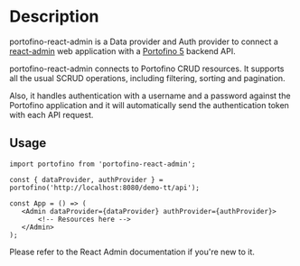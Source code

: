 # Description
portofino-react-admin is a Data provider and Auth provider to connect
a [react-admin](https://marmelab.com/react-admin/) web application with a
[Portofino 5](https://portofino.manydesigns.com) backend API.

portofino-react-admin connects to Portofino CRUD resources. It supports all
the usual SCRUD operations, including filtering, sorting and pagination. 

Also, it handles authentication with a username and a password against the
Portofino application and it will automatically send the authentication
token with each API request.

## Usage

```
import portofino from 'portofino-react-admin';
   
const { dataProvider, authProvider } = portofino('http://localhost:8080/demo-tt/api');

const App = () => (
   <Admin dataProvider={dataProvider} authProvider={authProvider}>
       <!-- Resources here -->
   </Admin>
);
```

Please refer to the React Admin documentation if you're new to it.